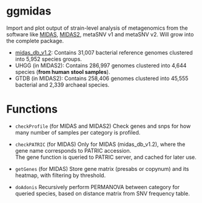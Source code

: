 # ggmidas
Import and plot output of strain-level analysis of metagenomics from the software like [MIDAS](https://github.com/snayfach/MIDAS), [MIDAS2](https://github.com/czbiohub/MIDAS2), metaSNV v1 and metaSNV v2. Will grow into the complete package.

- [midas_db_v1.2](https://github.com/snayfach/MIDAS/blob/master/docs/ref_db.md): Contains 31,007 bacterial reference genomes clustered into 5,952 species groups.
- UHGG (in MIDAS2): Contains 286,997 genomes clustered into 4,644 species (**from human stool samples**).
- GTDB (in MIDAS2): Contains 258,406 genomes clustered into 45,555 bacterial and 2,339 archaeal species.

# Functions
- `checkProfile` (for MIDAS and MIDAS2)
Check genes and snps for how many number of samples per category is profiled.  

- `checkPATRIC`  (for MIDAS)
Only for MIDAS (midas_db_v1.2), where the gene name corresponds to PATRIC accession.  
The gene function is queried to PATRIC server, and cached for later use.  

- `getGenes` (for MIDAS)
Store gene matrix (presabs or copynum) and its heatmap, with filtering by threshold.

- `doAdonis`
Recursively perform PERMANOVA between category for queried species, based on distance matrix from SNV frequency table.
